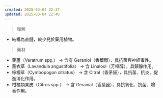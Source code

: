 ```yaml
---
created: 2025-03-04 22:37
updated: 2025-03-04 22:40
---
```

>理解
- 結構為直鏈，較少見於藥用植物。



> 藥材
- 藜蘆（Veratrum spp.） → 含有 Geraniol（香葉醇），具抗菌與神經毒性。
- 薰衣草（Lavandula angustifolia） → 含 Linalool（芳樟醇），具鎮靜作用。
- 檸檬草（Cymbopogon citratus） → 含 Citral（香茅醛），具抗菌、抗炎、促進消化作用。
- 柑橘類果皮（Citrus spp.） → 含 Geranial（香葉醛），具抗氧化、抗菌、增香作用。